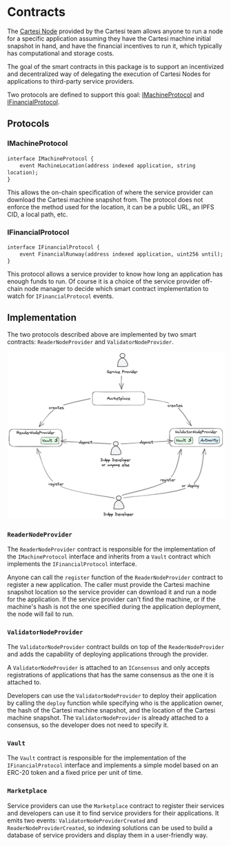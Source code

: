 # Contracts

The [Cartesi Node](https://github.com/cartesi/rollups-node) provided by the Cartesi team allows anyone to run a node for a specific application assuming they have the Cartesi machine initial snapshot in hand, and have the financial incentives to run it, which typically has computational and storage costs.

The goal of the smart contracts in this package is to support an incentivized and decentralized way of delegating the execution of Cartesi Nodes for applications to third-party service providers.

Two protocols are defined to support this goal: [IMachineProtocol](contracts/protocol/IMachineProtocol.sol) and [IFinancialProtocol](contracts/protocol/IFinancialProtocol.sol).

## Protocols

### IMachineProtocol

```solidity
interface IMachineProtocol {
    event MachineLocation(address indexed application, string location);
}
```

This allows the on-chain specification of where the service provider can download the Cartesi machine snapshot from. The protocol does not enforce the method used for the location, it can be a public URL, an IPFS CID, a local path, etc.

### IFinancialProtocol

```solidity
interface IFinancialProtocol {
    event FinancialRunway(address indexed application, uint256 until);
}
```

This protocol allows a service provider to know how long an application has enough funds to run. Of course it is a choice of the service provider off-chain node manager to decide which smart contract implementation to watch for `IFinancialProtocol` events.

## Implementation

The two protocols described above are implemented by two smart contracts: `ReaderNodeProvider` and `ValidatorNodeProvider`.

![Alt text](image.png)

### `ReaderNodeProvider`

The `ReaderNodeProvider` contract is responsible for the implementation of the `IMachineProtocol` interface and inherits from a `Vault` contract which implements the `IFinancialProtocol` interface.

Anyone can call the `register` function of the `ReaderNodeProvider` contract to register a new application. The caller must provide the Cartesi machine snapshot location so the service provider can download it and run a node for the application. If the service provider can't find the machine, or if the machine's hash is not the one specified during the application deployment, the node will fail to run.

### `ValidatorNodeProvider`

The `ValidatorNodeProvider` contract builds on top of the `ReaderNodeProvider` and adds the capability of deploying applications through the provider.

A `ValidatorNodeProvider` is attached to an `IConsensus` and only accepts registrations of applications that has the same consensus as the one it is attached to.

Developers can use the `ValidatorNodeProvider` to deploy their application by calling the `deploy` function while specifying who is the application owner, the hash of the Cartesi machine snapshot, and the location of the Cartesi machine snapshot. The `ValidatorNodeProvider` is already attached to a consensus, so the developer does not need to specify it.

### `Vault`

The `Vault` contract is responsible for the implementation of the `IFinancialProtocol` interface and implements a simple model based on an ERC-20 token and a fixed price per unit of time.

### `Marketplace`

Service providers can use the `Marketplace` contract to register their services and developers can use it to find service providers for their applications. It emits two events: `ValidatorNodeProviderCreated` and `ReaderNodeProviderCreated`, so indexing solutions can be used to build a database of service providers and display them in a user-friendly way.

